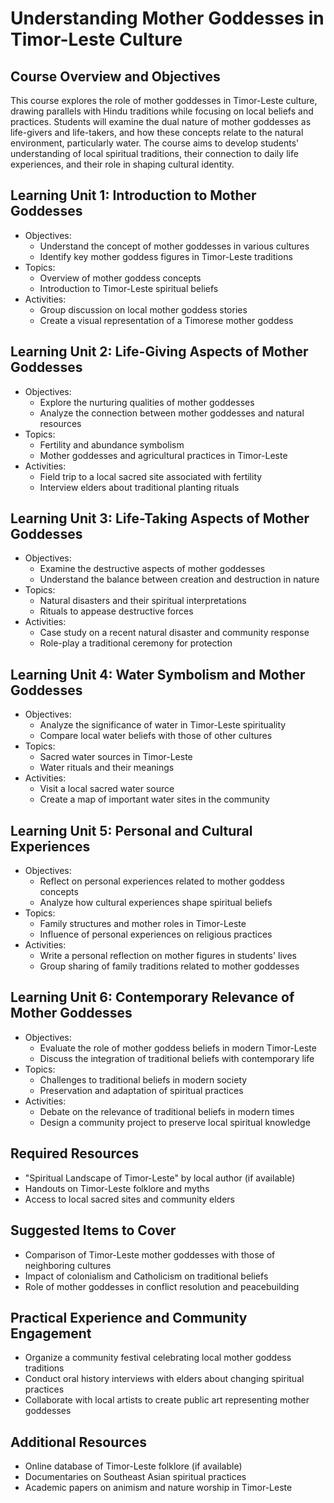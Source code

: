 # Understanding Mother Goddesses in Timor-Leste Culture

## Course Overview and Objectives

This course explores the role of mother goddesses in Timor-Leste culture, drawing parallels with Hindu traditions while focusing on local beliefs and practices. Students will examine the dual nature of mother goddesses as life-givers and life-takers, and how these concepts relate to the natural environment, particularly water. The course aims to develop students' understanding of local spiritual traditions, their connection to daily life experiences, and their role in shaping cultural identity.

## Learning Unit 1: Introduction to Mother Goddesses
- Objectives:
  * Understand the concept of mother goddesses in various cultures
  * Identify key mother goddess figures in Timor-Leste traditions
- Topics:
  * Overview of mother goddess concepts
  * Introduction to Timor-Leste spiritual beliefs
- Activities:
  * Group discussion on local mother goddess stories
  * Create a visual representation of a Timorese mother goddess

## Learning Unit 2: Life-Giving Aspects of Mother Goddesses
- Objectives:
  * Explore the nurturing qualities of mother goddesses
  * Analyze the connection between mother goddesses and natural resources
- Topics:
  * Fertility and abundance symbolism
  * Mother goddesses and agricultural practices in Timor-Leste
- Activities:
  * Field trip to a local sacred site associated with fertility
  * Interview elders about traditional planting rituals

## Learning Unit 3: Life-Taking Aspects of Mother Goddesses
- Objectives:
  * Examine the destructive aspects of mother goddesses
  * Understand the balance between creation and destruction in nature
- Topics:
  * Natural disasters and their spiritual interpretations
  * Rituals to appease destructive forces
- Activities:
  * Case study on a recent natural disaster and community response
  * Role-play a traditional ceremony for protection

## Learning Unit 4: Water Symbolism and Mother Goddesses
- Objectives:
  * Analyze the significance of water in Timor-Leste spirituality
  * Compare local water beliefs with those of other cultures
- Topics:
  * Sacred water sources in Timor-Leste
  * Water rituals and their meanings
- Activities:
  * Visit a local sacred water source
  * Create a map of important water sites in the community

## Learning Unit 5: Personal and Cultural Experiences
- Objectives:
  * Reflect on personal experiences related to mother goddess concepts
  * Analyze how cultural experiences shape spiritual beliefs
- Topics:
  * Family structures and mother roles in Timor-Leste
  * Influence of personal experiences on religious practices
- Activities:
  * Write a personal reflection on mother figures in students' lives
  * Group sharing of family traditions related to mother goddesses

## Learning Unit 6: Contemporary Relevance of Mother Goddesses
- Objectives:
  * Evaluate the role of mother goddess beliefs in modern Timor-Leste
  * Discuss the integration of traditional beliefs with contemporary life
- Topics:
  * Challenges to traditional beliefs in modern society
  * Preservation and adaptation of spiritual practices
- Activities:
  * Debate on the relevance of traditional beliefs in modern times
  * Design a community project to preserve local spiritual knowledge

## Required Resources

- "Spiritual Landscape of Timor-Leste" by local author (if available)
- Handouts on Timor-Leste folklore and myths
- Access to local sacred sites and community elders

## Suggested Items to Cover

- Comparison of Timor-Leste mother goddesses with those of neighboring cultures
- Impact of colonialism and Catholicism on traditional beliefs
- Role of mother goddesses in conflict resolution and peacebuilding

## Practical Experience and Community Engagement

- Organize a community festival celebrating local mother goddess traditions
- Conduct oral history interviews with elders about changing spiritual practices
- Collaborate with local artists to create public art representing mother goddesses

## Additional Resources

- Online database of Timor-Leste folklore (if available)
- Documentaries on Southeast Asian spiritual practices
- Academic papers on animism and nature worship in Timor-Leste